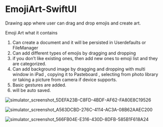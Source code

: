 # EmojiArt-SwiftUI
Drawing app where user can drag and drop emojis and create art.

Emoji Art what it contains

1. Can create a document and it will be persisted in Userdefaults or FileManager
2. Can add different types of emojis by dragging and dropping
3. if you don’t like existing ones, then add new ones to emoji list and they are categorized.
4. Can add background image by dragging and dropping with multi window in iPad , copying it to Pasteboard , selecting from photo library or taking a picture from camera if device supports.
5. Basic gestures are added.
6. will be auto saved.




![simulator_screenshot_5DEFA23B-C8FD-4BDF-AF62-FA80E8C19526](https://user-images.githubusercontent.com/16958387/120914737-ae47ed00-c6bd-11eb-857b-d0b99f0ee1c7.png)

![simulator_screenshot_A563DCBD-276C-4114-AC3A-08B62AAEC200](https://user-images.githubusercontent.com/16958387/120914723-996b5980-c6bd-11eb-9685-1d6c7f4c9863.png)


![simulator_screenshot_566FB04E-E316-430D-8DFB-585B1F618A24](https://user-images.githubusercontent.com/16958387/120914786-ea7b4d80-c6bd-11eb-8619-610537f8fe12.png)
